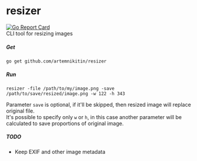 # resizer
[![Go Report Card](https://goreportcard.com/badge/artemnikitin/resizer)](https://goreportcard.com/report/artemnikitin/resizer)   
CLI tool for resizing images

##### Get
``` 
go get github.com/artemnikitin/resizer   
``` 

##### Run
```
resizer -file /path/to/my/image.png -save /path/to/save/resized/image.png -w 122 -h 343
```
Parameter `save` is optional, if it'll be skipped, then resized image will replace original file.    
It's possible to specify only `w` or `h`, in this case another parameter will be calculated to save proportions of original image.

##### TODO  
- Keep EXIF and other image metadata
